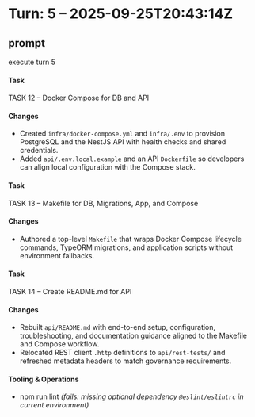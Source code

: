 # Turn: 5 – 2025-09-25T20:43:14Z

## prompt
execute turn 5

#### Task
TASK 12 – Docker Compose for DB and API
#### Changes
- Created `infra/docker-compose.yml` and `infra/.env` to provision PostgreSQL and the NestJS API with health checks and shared credentials.
- Added `api/.env.local.example` and an API `Dockerfile` so developers can align local configuration with the Compose stack.

#### Task
TASK 13 – Makefile for DB, Migrations, App, and Compose
#### Changes
- Authored a top-level `Makefile` that wraps Docker Compose lifecycle commands, TypeORM migrations, and application scripts without environment fallbacks.

#### Task
TASK 14 – Create README.md for API
#### Changes
- Rebuilt `api/README.md` with end-to-end setup, configuration, troubleshooting, and documentation guidance aligned to the Makefile and Compose workflow.
- Relocated REST client `.http` definitions to `api/rest-tests/` and refreshed metadata headers to match governance requirements.

#### Tooling & Operations
- npm run lint *(fails: missing optional dependency `@eslint/eslintrc` in current environment)*
